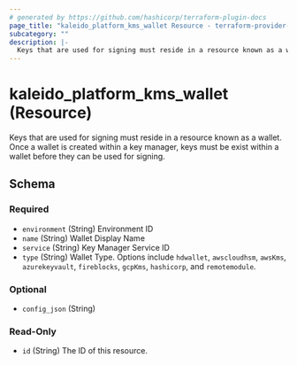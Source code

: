 ```yaml
---
# generated by https://github.com/hashicorp/terraform-plugin-docs
page_title: "kaleido_platform_kms_wallet Resource - terraform-provider-kaleido"
subcategory: ""
description: |-
  Keys that are used for signing must reside in a resource known as a wallet. Once a wallet is created within a key manager, keys must be exist within a wallet before they can be used for signing.
---
```


# kaleido_platform_kms_wallet (Resource)

Keys that are used for signing must reside in a resource known as a wallet. Once a wallet is created within a key manager, keys must be exist within a wallet before they can be used for signing.



<!-- schema generated by tfplugindocs -->
## Schema

### Required

- `environment` (String) Environment ID
- `name` (String) Wallet Display Name
- `service` (String) Key Manager Service ID
- `type` (String) Wallet Type. Options include `hdwallet`, `awscloudhsm`, `awsKms`, `azurekeyvault`, `fireblocks`, `gcpKms`, `hashicorp`, and `remotemodule`.

### Optional

- `config_json` (String)

### Read-Only

- `id` (String) The ID of this resource.
